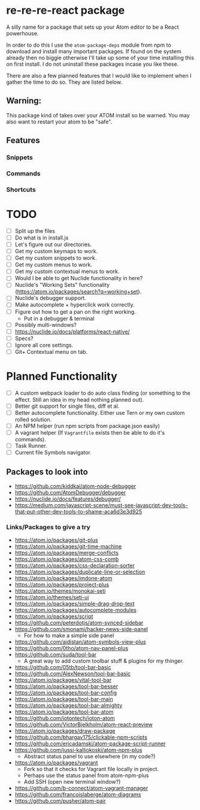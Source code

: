 # re-re-re-react package

A silly name for a package that sets up your Atom editor to be a React powerhouse.

In order to do this I use the `atom-package-deps` module from npm to download and install many important packages. If found on the system already then no biggie otherwise I'll take up some of your time installing this on first install. I do not uninstall these packages incase you like these.

There are also a few planned features that I would like to implement when I gather the time to do so. They are listed below.

## Warning:
This package kind of takes over your ATOM install so be warned. You may also want to restart your atom to be "safe". 

## Features
### Snippets
### Commands
### Shortcuts

# TODO
- [ ] Split up the files
- [ ] Do what is in install.js
- [ ] Let's figure out our directories.
- [ ] Get my custom keymaps to work.
- [ ] Get my custom snippets to work.
- [ ] Get my custom menus to work.
- [ ] Get my custom contextual menus to work.
- [ ] Would I be able to get Nuclide functionality in here?
- [ ] Nuclide's "Working Sets" functionality (https://atom.io/packages/search?q=working+set).
- [ ] Nuclide's debugger support.
- [ ] Make autocomplete + hyperclick work correctly.
- [ ] Figure out how to get a pan on the right working.
	- Put in a debugger & terminal
- [ ] Possibly multi-windows?
- [ ] https://nuclide.io/docs/platforms/react-native/
- [ ] Specs?
- [ ] Ignore all core settings.
- [ ] Git+ Contextual menu on tab.

# Planned Functionality
- [ ] A custom webpack loader to do auto class finding (or something to the effect. Still an idea in my head nothing planned out).
- [ ] Better git support for single files, diff et al.
- [ ] Better autocomplete functionality. Either use Tern or my own custom rolled solution.
- [ ] An NPM helper (run npm scripts from package.json easily)
- [ ] A vagrant helper (If `Vagrantfile` exists then be able to do it's commands).
- [ ] Task Runner.
- [ ] Current file Symbols navigator.

## Packages to look into
* https://github.com/kiddkai/atom-node-debugger
* https://github.com/AtomDebugger/debugger
* https://nuclide.io/docs/features/debugger/
* https://medium.com/javascript-scene/must-see-javascript-dev-tools-that-put-other-dev-tools-to-shame-aca6d3e3d925

### Links/Packages to give a try
* https://atom.io/packages/git-plus
* https://atom.io/packages/git-time-machine
* https://atom.io/packages/merge-conflicts
* https://atom.io/packages/atom-css-comb
* https://atom.io/packages/css-declaration-sorter
* https://atom.io/packages/duplicate-line-or-selection
* https://atom.io/packages/imdone-atom
* https://atom.io/packages/project-plus
* https://atom.io/themes/monokai-seti
* https://atom.io/themes/seti-ui
* https://atom.io/packages/simple-drag-drop-text
* https://atom.io/packages/autocomplete-modules
* https://atom.io/packages/script
* https://github.com/peterdotjs/atom-synced-sidebar
* https://github.com/smonami/hacker-news-side-panel
	* For how to make a simple side panel
* https://github.com/aidistan/atom-symbols-view-plus
* https://github.com/0tho/atom-nav-panel-plus
* https://github.com/suda/tool-bar
	* A great way to add custom toolbar stuff & plugins for my thinger.
* https://github.com/05tb/tool-bar-basic
* https://github.com/AlexNewson/tool-bar-basic
* https://atom.io/packages/vital-tool-bar
* https://atom.io/packages/tool-bar-besser
* https://atom.io/packages/tool-bar-config
* https://atom.io/packages/tool-bar-main
* https://atom.io/packages/tool-bar-almighty
* https://atom.io/packages/tool-bar-atom
* https://github.com/iotontech/ioton-atom
* https://github.com/VictorBjelkholm/atom-react-preview
* https://atom.io/packages/draw-package
* https://github.com/bhargav175/clickable-npm-scripts
* https://github.com/ericadamski/atom-package-script-runner
* https://github.com/jussi-kalliokoski/atom-npm-plus
	* Abstract status panel to use elsewhere (in my code?)
* https://atom.io/packages/vagrant
	* Fork so that it checks for Vagrant file locally in project.
	* Perhaps use the status panel from atom-npm-plus
	* Add SSH (open new terminal window?)
* https://github.com/b-connect/atom-vagrant-manager
* https://github.com/francoislaberge/atom-diagrams
* https://github.com/pusher/atom-pair
